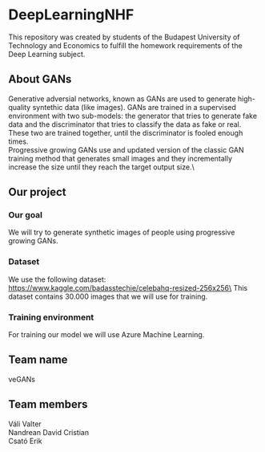 # DeepLearningNHF

This repository was created by students of the Budapest University of Technology and Economics to fulfill the homework requirements of the Deep Learning subject.

## About GANs
Generative adversial networks, known as GANs are used to generate high-quality syntethic data (like images). GANs are trained in a supervised environment with two sub-models: the generator that tries to generate fake data and the discriminator that tries to classify the data as fake or real. These two are trained together, until the discriminator is fooled enough times.\
Progressive growing GANs use and updated version of the classic GAN training method that generates small images and they incrementally increase the size until they reach the target output size.\

## Our project
### Our goal
We will try to generate synthetic images of people using progressive growing GANs.

### Dataset
We use the following dataset: https://www.kaggle.com/badasstechie/celebahq-resized-256x256\
This dataset contains 30.000 images that we will use for training.

### Training environment
For training our model we will use Azure Machine Learning.

## Team name
veGANs

## Team members
Váli Valter\
Nandrean David Cristian\
Csató Erik
